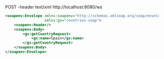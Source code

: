 
POST -header text/xml
http://localhost:8080/ws
```xml
<soapenv:Envelope xmlns:soapenv="http://schemas.xmlsoap.org/soap/envelope/"
                  xmlns:gs="countries-soap">
    <soapenv:Header/>
    <soapenv:Body>
        <gs:getCountryRequest>
            <gs:name>Spain</gs:name>
        </gs:getCountryRequest>
    </soapenv:Body>
</soapenv:Envelope>
```
